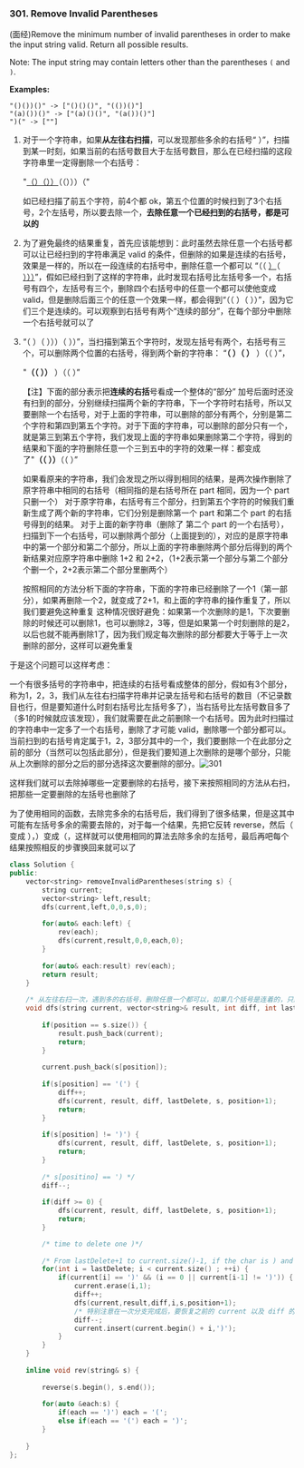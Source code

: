 ### 301. Remove Invalid Parentheses

(面经)Remove the minimum number of invalid parentheses in order to make the input string valid. Return all possible results.

Note: The input string may contain letters other than the parentheses `(` and `)`.

**Examples:**

```
"()())()" -> ["()()()", "(())()"]
"(a)())()" -> ["(a)()()", "(a())()"]
")(" -> [""]
```

1. 对于一个字符串，如果**从左往右扫描**，可以发现那些多余的右括号“  ）”，扫描到某一时刻，如果当前的右括号数目大于左括号数目，那么在已经扫描的这段字符串里一定得删除一个右括号：

   "<u>（）（））</u>（（）））（"

   如已经扫描了前五个字符，前4个都 ok，第五个位置的时候扫到了3个右括号，2个左括号，所以要去除一个，**去除任意一个已经扫到的右括号，都是可以的**

2. 为了避免最终的结果重复，首先应该能想到：此时虽然去除任意一个右括号都可以让已经扫到的字符串满足 valid 的条件，但删除的如果是连续的右括号，效果是一样的，所以在一段连续的右括号中，删除任意一个都可以
   “（（   <u>）</u>（   <u>）））</u>”，假如已经扫到了这样的字符串，此时发现右括号比左括号多一个，右括号有四个，左括号有三个，删除四个右括号中的任意一个都可以使他变成 valid，但是删除后面三个的任意一个效果一样，都会得到“（（  ）（  ））”，因为它们三个是连续的。可以观察到右括号有两个“连续的部分”，在每个部分中删除一个右括号就可以了

3. “（  ）（  ）））（  ））”，当扫描到第五个字符时，发现左括号有两个，右括号有三个，可以删除两个位置的右括号，得到两个新的字符串：
   “**（  ）（  ）**   ）（（  ）”，

   "**（（   ））**   ）（（  ）”

   【注】下面的部分表示把**连续的右括**号看成一个整体的“部分”
   加号后面时还没有扫到的部分，分别继续扫描两个新的字符串，下一个字符时右括号，所以又要删除一个右括号，对于上面的字符串，可以删除的部分有两个，分别是第二个字符和第四到第五个字符。对于下面的字符串，可以删除的部分只有一个，就是第三到第五个字符，我们发现上面的字符串如果删除第二个字符，得到的结果和下面的字符删除任意一个三到五中的字符的效果一样：都变成了"**（（   ））**（（  ）”

   如果看原来的字符串，我们会发现之所以得到相同的结果，是两次操作删除了原字符串中相同的右括号（相同指的是右括号所在 part 相同，因为一个 part 只删一个）
   对于原字符串，右括号有三个部分，扫到第五个字符的时候我们重新生成了两个新的字符串，它们分别是删除第一个 part 和第二个 part 的右括号得到的结果。
   对于上面的新字符串（删除了 第二个 part 的一个右括号），扫描到下一个右括号，可以删除两个部分（上面提到的），对应的是原字符串中的第一个部分和第二个部分，所以上面的字符串删除两个部分后得到的两个新结果对应原字符串中删除 1+2 和 2+2，（1+2表示第一个部分与第二个部分个删一个，2+2表示第二个部分里删两个）

   按照相同的方法分析下面的字符串，下面的字符串已经删除了一个1（第一部分），如果再删除一个2，就变成了2+1，和上面的字符串的操作重复了，所以我们要避免这种重复
   这种情况很好避免：如果第一个次删除的是1，下次要删除的时候还可以删除1，也可以删除2，3等，但是如果第一个时刻删除的是2，以后也就不能再删除1了，因为我们规定每次删除的部分都要大于等于上一次删除的部分，这样可以避免重复

于是这个问题可以这样考虑：

一个有很多括号的字符串中，把连续的右括号看成整体的部分，假如有3个部分，称为1，2，3，我们从左往右扫描字符串并记录左括号和右括号的数目（不记录数目也行，但是要知道什么时刻右括号比左括号多了），当右括号比左括号数目多了（多1的时候就应该发现），我们就需要在此之前删除一个右括号。因为此时扫描过的字符串中一定多了一个右括号，删除了才可能 valid，删除哪一个部分都可以。当前扫到的右括号肯定属于1，2，3部分其中的一个，我们要删除一个在此部分之前的部分（当然可以包括此部分），但是我们要知道上次删除的是哪个部分，只能从上次删除的部分之后的部分选择这次要删除的部分。![301](/Users/Cancel/Course/gitbooks/knowledgeTree/assets/301.jpeg)

这样我们就可以去除掉哪些一定要删除的右括号，接下来按照相同的方法从右扫，把那些一定要删除的左括号也删除了

为了使用相同的函数，去除完多余的右括号后，我们得到了很多结果，但是这其中可能有左括号多余的需要去除的，对于每一个结果，先把它反转 reverse，然后（  变成  ），）变成（，这样就可以使用相同的算法去除多余的左括号，最后再吧每个结果按照相反的步骤换回来就可以了

```c++
class Solution {
public:
    vector<string> removeInvalidParentheses(string s) {
        string current;
        vector<string> left,result;
        dfs(current,left,0,0,s,0);
        
        for(auto& each:left) {
            rev(each);
            dfs(current,result,0,0,each,0);
        }
        
        for(auto& each:result) rev(each);
        return result;
    }
    
    /* 从左往右扫一次，遇到多的右括号，删除任意一个都可以，如果几个括号是连着的，只删除其中一个，生成一条新路径 dfs */
    void dfs(string current, vector<string>& result, int diff, int lastDelete, string& s, int position) {
                
        if(position == s.size()) {
            result.push_back(current);
            return;
        }
        
        current.push_back(s[position]);
        
        if(s[position] == '(') {
            diff++;
            dfs(current, result, diff, lastDelete, s, position+1);
            return;
        }
        
        if(s[position] != ')') {
            dfs(current, result, diff, lastDelete, s, position+1);
            return;
        }
        
        /* s[positino] == ') */
        diff--;
        
        if(diff >= 0) {
            dfs(current, result, diff, lastDelete, s, position+1);
            return;
        }

        /* time to delete one )*/
        
        /* From lastDelete+1 to current.size()-1, if the char is ) and its previous char is not ), delete it */
        for(int i = lastDelete; i < current.size() ; ++i) {
            if(current[i] == ')' && (i == 0 || current[i-1] != ')')) {
                current.erase(i,1);
                diff++;
                dfs(current,result,diff,i,s,position+1);
                /* 特别注意在一次分支完成后，要恢复之前的 current 以及 diff 的状态 */
                diff--;
                current.insert(current.begin() + i,')');
            }
        }      
    }
    
    inline void rev(string& s) {
        
        reverse(s.begin(), s.end());
        
        for(auto &each:s) {
            if(each == ')') each = '(';
            else if(each == '(') each = ')';
        }
        
    }
};
```

